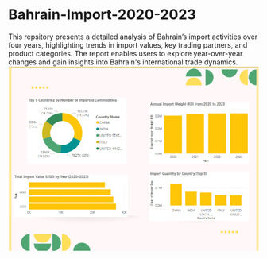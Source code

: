 # Bahrain-Import-2020-2023
This repsitory presents a detailed analysis of Bahrain’s import activities over four years, highlighting trends in import values, key trading partners, and product categories. The report enables users to explore year-over-year changes and gain insights into Bahrain's international trade dynamics.
![](MainDashboard.png)
